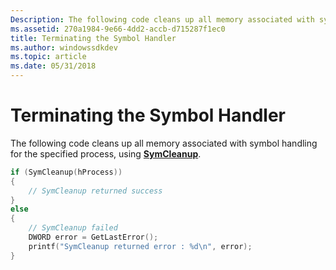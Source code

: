 ```yaml
---
Description: The following code cleans up all memory associated with symbol handling for the specified process, using SymCleanup.
ms.assetid: 270a1984-9e66-4dd2-accb-d715287f1ec0
title: Terminating the Symbol Handler
ms.author: windowssdkdev
ms.topic: article
ms.date: 05/31/2018
---
```


# Terminating the Symbol Handler

The following code cleans up all memory associated with symbol handling for the specified process, using [**SymCleanup**](/windows/desktop/api/Dbghelp/nf-dbghelp-symcleanup).


```C++
if (SymCleanup(hProcess))
{
    // SymCleanup returned success
}
else
{
    // SymCleanup failed
    DWORD error = GetLastError();
    printf("SymCleanup returned error : %d\n", error);
}
```



 

 



